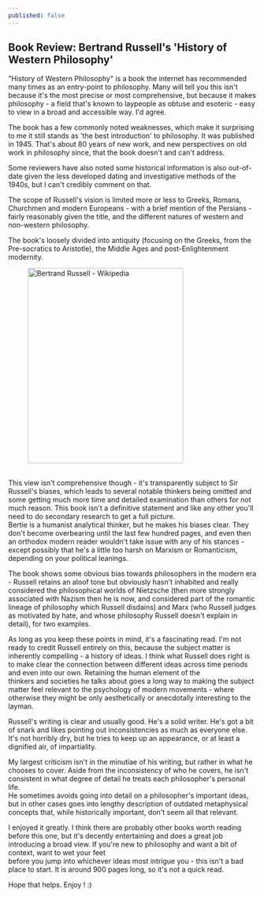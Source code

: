 ```yaml
---
published: false
---
```

## Book Review: Bertrand Russell's 'History of Western Philosophy'

<!-- wp:paragraph -->
<p>"History of Western Philosophy" is a book the internet has recommended many times as an entry-point to philosophy. Many will tell you this isn't because it's the most precise or most comprehensive, but because it makes philosophy - a field that's known to laypeople as obtuse and esoteric - easy to view in a broad and accessible way. I'd agree.</p>
<!-- /wp:paragraph -->

<!-- wp:paragraph -->
<p>The book has a few commonly noted weaknesses, which make it surprising to me it still stands as 'the best introduction' to philosophy. It was published in 1945. That's about 80 years of new work, and new perspectives on old work in philosophy since, that the book doesn't and can't address. </p>
<!-- /wp:paragraph -->

<!-- wp:paragraph -->
<p>Some reviewers have also noted some historical information is also out-of-date given the less developed dating and investigative methods of the 1940s, but I can't credibly comment on that.</p>
<!-- /wp:paragraph -->

<!-- wp:paragraph -->
<p></p>
<!-- /wp:paragraph -->

<!-- wp:paragraph -->
<p>The scope of Russell's vision is limited more or less to Greeks, Romans, Churchmen and modern Europeans - with a brief mention of the Persians - fairly reasonably given the title, and the different natures of western and non-western philosophy.</p>
<!-- /wp:paragraph -->

<!-- wp:paragraph -->
<p>The book's loosely divided into antiquity (focusing on the Greeks, from the Pre-socratics to Aristotle), the Middle Ages and post-Enlightenment modernity.</p>
<!-- /wp:paragraph -->

<!-- wp:image {"width":315,"height":396} -->
<figure class="wp-block-image is-resized"><img src="https://upload.wikimedia.org/wikipedia/commons/5/5f/Bertrand_Russell_1957.jpg" alt="Bertrand Russell - Wikipedia" width="315" height="396"/></figure>
<!-- /wp:image -->

<!-- wp:paragraph -->
<p><br>This view isn't comprehensive though - it's transparently subject to Sir Russell's biases, which leads to several notable thinkers being omitted and some getting much more time and detailed examination than others for not much reason. This book isn't a definitive statement and like any other you'll need to do secondary research to get a full picture. <br>Bertie is a humanist analytical thinker, but he makes his biases clear. They don't become overbearing until the last few hundred pages, and even then an orthodox modern reader wouldn't take issue with any of his stances - except possibly that he's a little too harsh on Marxism or Romanticism, depending on your political leanings.</p>
<!-- /wp:paragraph -->

<!-- wp:paragraph -->
<p></p>
<!-- /wp:paragraph -->

<!-- wp:paragraph -->
<p>The book shows some obvious bias towards philosophers in the modern era - Russell retains an aloof tone but obviously hasn't inhabited and really considered the philosophical worlds of Nietzsche (then more strongly associated with Nazism then he is now, and considered part of the romantic lineage of philosophy which Russell disdains) and Marx (who Russell judges as motivated by hate, and whose philosophy Russell doesn't explain in detail), for two examples.</p>
<!-- /wp:paragraph -->

<!-- wp:paragraph -->
<p></p>
<!-- /wp:paragraph -->

<!-- wp:paragraph -->
<p>As long as you keep these points in mind, it's a fascinating read. I'm not ready to credit Russell entirely on this, because the subject matter is inherently compelling - a history of ideas. I think what Russell does right is to make clear the connection between different ideas across time periods and even into our own. Retaining the human element of the<br>thinkers and societies he talks about goes a long way to making the subject matter feel relevant to the psychology of modern movements - where otherwise they might be only aesthetically or anecdotally interesting to the layman.</p>
<!-- /wp:paragraph -->

<!-- wp:paragraph -->
<p></p>
<!-- /wp:paragraph -->

<!-- wp:paragraph -->
<p>Russell's writing is clear and usually good. He's a solid writer. He's got a bit of snark and likes pointing out inconsistencies as much as everyone else. It's not horribly dry, but he tries to keep up an appearance, or at least a dignified air, of impartiality.</p>
<!-- /wp:paragraph -->

<!-- wp:paragraph -->
<p></p>
<!-- /wp:paragraph -->

<!-- wp:paragraph -->
<p>My largest criticism isn't in the minutiae of his writing, but rather in what he chooses to cover. Aside from the inconsistency of who he covers, he isn't consistent in what degree of detail he treats each philosopher's personal life.<br>He sometimes avoids going into detail on a philosopher's important ideas, but in other cases goes into lengthy description of outdated metaphysical concepts that, while historically important, don't seem all that relevant.</p>
<!-- /wp:paragraph -->

<!-- wp:paragraph -->
<p></p>
<!-- /wp:paragraph -->

<!-- wp:paragraph -->
<p>I enjoyed it greatly. I think there are probably other books worth reading before this one, but it's decently entertaining and does a great job introducing a broad view. If you're new to philosophy and want a bit of context, want to wet your feet<br>before you jump into whichever ideas most intrigue you - this isn't a bad place to start. It is around 900 pages long, so it's not a quick read.</p>
<!-- /wp:paragraph -->

<!-- wp:paragraph -->
<p>Hope that helps. Enjoy ! :)</p>
<!-- /wp:paragraph -->
